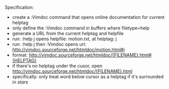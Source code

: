 Specification:

* create a :Vimdoc command that opens online documentation for current helptag
* only define the :Vimdoc command in buffers where filetype=help
* generate a URL from the current helptag and helpfile
* run: :help j opens helpfile: motion.txt, at helptag: j
* run: :help j then :Vimdoc opens url: http://vimdoc.sourceforge.net/htmldoc/motion.html#j
* format: http://vimdoc.sourceforge.net/htmldoc/{FILENAME}.html#{HELPTAG}
* if there's no helptag under the cusor, open http://vimdoc.sourceforge.net/htmldoc/{FILENAME}.html
* specifically: only treat word below cursor as a helptag if it's surrounded in *stars*
